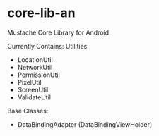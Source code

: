 # core-lib-an
Mustache Core Library for Android

Currently Contains:
Utilities
- LocationUtil
- NetworkUtil
- PermissionUtil
- PixelUtil
- ScreenUtil
- ValidateUtil

Base Classes:
- DataBindingAdapter (DataBindingViewHolder)
